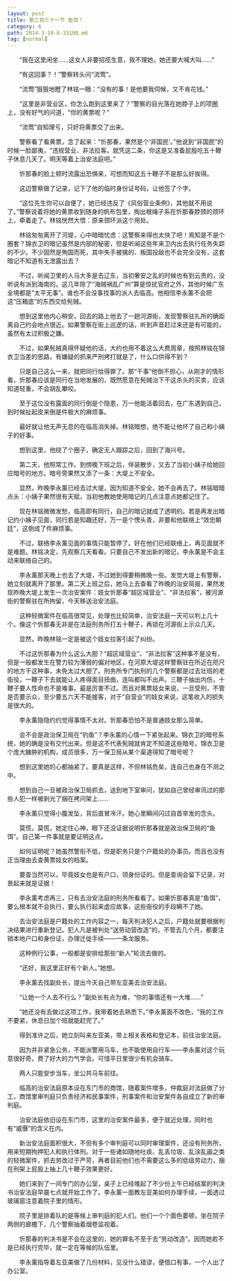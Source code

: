 ```yaml
---
layout: post
title: 第三百三十一节 鱼饵？
category: 6
path: 2014-3-10-6-33100.md
tag: [normal]
---
```


　　“我在这里闲坐……这女人非要招揽生意，我不理她，她还要大喊大叫……”

　　“有这回事？！”警察转头问“流莺”。

　　“流莺”狠狠地瞪了林铭一眼：“没有的事！是他要我伺候，又不肯花钱。”

　　“这里是非营业区，你怎么跑到这里来了？”警察的目光落在她脖子上的项圈上，没有好气的问道，“你的黄票呢？”

　　“流莺”自知理亏，只好将黄票交了出来。

　　警察看了看黄票，念了起来：“忻那春，果然是个‘非国民’。”他说到“非国民”的时候一脸鄙夷，“违规营业、非法拉客。就凭这二条，你这是又准备屁股吃五十鞭子休息几天了。明天等着上治安法庭吧。”

　　忻那春的脸上顿时流露出恐惧来，可想而知这五十鞭子不是那么好挨得。

　　这边警察做了记录，记下了他的临时身份证号码，让他签了个字。

　　“这位先生你可以自便了，她已经违反了《风俗营业条例》，其他就不用说了。”警察说着将她的黄票收到随身的帆布包里，掏出根绳子系在忻那春脖颈的颈环上，牵着走了。林铭恍然大悟：原来颈环派这个用处。

　　林铭匆匆离开了河堤，心中暗暗忧虑：这警察来得也太快了吧！焉知是不是个圈套？锦衣卫的暗记虽然是内部的秘密，但是听闻这些年来卫内出去执行任务失踪的不少。不少固然是殉国而死，其中失手被擒的、叛国投敌也不会完全没有，这套暗记不知道有无泄露出去？

　　不过，听闻卫里的人马大多是去辽东，当初奢安之乱的时候也有到云贵的，没听说有派到海南的。这几年除了“海贼祸乱广州”算是惊扰官府之外，其他时候广东全境都是“太平无事”。谁也不会没事找事的派人去临高。他相信李永薰不会把这“压箱底”的东西交给髡贼。

　　想到这里他内心稍安，回去的路上他去了一趟河源街，发现警察驻扎所的确距离自己约会地点很近。如果警察在街上巡逻的话，听到声音赶过来还是有可能的，虽然有太过积极之嫌。

　　不过，如果髡贼真得怀疑他的话，大约也用不着这么大费周章，按照林铭在锦衣卫当差的思路，有嫌疑的抓来严刑拷打就是了，什么口供得不到？

　　只是自己这么一来，就把同行给得罪了。那“干事”他倒不担心，从刚才的情形看，忻那春应该是同行在当地发展的，既然愿意在髡贼治下干这杀头的买卖，应该知道轻重，不会胡乱攀咬。

　　至于这位没有露面的同行倒是个隐患，万一他能活着回去，在广东遇到自己，到时候扯起皮来倒是件极大的麻烦事。

　　最好就让他无声无息的在临高消失掉。林铭暗想，绝不能让他坏了自己和小姨子的好事。

　　想到这里，他绕了个圈子，确定无人跟踪之后，回到了海兴号。

　　第二天，他照常工作。到傍晚下班之后，佯装散步，又去了当初小姨子给她回应暗号的地方。暗号旁果然又添了一条：大堤上不安全。

　　显然，昨晚李永薰已经去过大堤，因为知道不安全，她不会再去了。林铭暗暗点头：小姨子果然很有天赋，当初他教她使用暗记的几点注意点她都记住了。

　　现在林铭微微发愁，临高即有同行，自己的暗记就成了透明的。若是再发出暗记约小姨子见面，同行若是知趣还好，万一是个愣头青，非要和他联络上“效忠朝廷”，这倒成了件麻烦事。

　　不过，联络李永薰见面的事情只能暂停了。好在他们已经联络上，再见面就不是难题。林铭决定，先观察几天看看。只要自己不发出新的暗记，李永薰是不会主动来联络自己的。

　　李永薰那天晚上也去了大堤，不过她到得要稍微晚一些。发觉大堤上有警察，她立刻就离开了那里。第二天上班之后，她马上去查看了昨晚的治安简报，果然发现昨晚大堤上发生一次治安案件：妓女忻那春“超区域营业”、“非法拉客”，被河源街的警察驻在所拘留，今天移送治安法庭。

　　这种轻微案件在临高很常见，处理也比较简单，治安法庭一天可以判上几十个。像这个忻那春无非是在法庭刑务所打五十鞭子，再锁在河源街上示众几天。

　　显然，昨晚林铭一定是被这个妓女拉客引起了纠纷。

　　不过这忻那春为什么这么大胆？“超区域营业”、“非法拉客”这种事不是没有，但是一般都发生在警力较为薄弱的偏对地区，在河原大堤这样警察驻在所近在咫尺的地方干这种事，未免太过大胆了。刑务所专门执刑的几个警察都是过去壮班的老衙役，一鞭子下去就能让人疼得面目扭曲，连叫都叫不出声。三鞭子抽出内伤，十鞭子要人性命也不是难事。最是厉害不过。而且对黄票妓女来说，一旦受刑，不管是否要示众，至少要五六天不能接客，对于“自营业”的妓女来说，这笔收入的损失是很大的。

　　李永薰隐隐约约觉得事情不太对。忻那春恐怕不是普通妓女那么简单。

　　会不会是政治保卫局在“钓鱼”？李永薰的心情一下紧张起来。锦衣卫的暗号系统，她的确是没有交代出来。但是这不代表髡贼就肯定不知道这些暗号。锦衣卫是个庞大臃肿的机构，成员很多，万一保卫局从某个渠道得知了暗号呢？

　　想到这里她的心都抽紧了。要真是这样，不但林铭危矣，连自己也身在不测之中。

　　想到自己一旦被政治保卫局抓去，送到地下室审问，犹如自己曾经审讯过的那些人犯一样被剥光了捆在拷问架上……

　　李永薰只觉得小腹发坠，背后直冒冷汗。她心里瞬间闪过自首举发的念头。

　　莫慌，莫慌，她定住心神，眼下还没证据说明忻那春就是政治保卫局的“鱼饵”。自己第一件事就是要证明这点。

　　如何证明呢？她虽然警衔不低，但是职务只是个户籍处的办事员。而且也没有正当理由去查黄票妓女的档案。

　　要查当然可以，毕竟妓女也是有户口，领身份证的。但是查询会留下记录，对景起来就是证据！

　　李永薰考虑再三，只有去治安法庭的刑务所看看了。如果忻那春真是“鱼饵”，要么根本就不会执行，要么执行起来虚应故事，这些衙役的手段瞒不了她。

　　去治安法庭是户籍处的工作内容之一，每天判决犯人之后，户籍处就要根据判决结果进行重新登记。犯人凡是被判处“送劳动营改造”的，不管去几个月，都要注销本地户口和身份证，办理迁徙手续——一条龙服务。

　　这种例行公事，一般都是安排给那些“新人”轮流去做的。

　　“还好，我这里正好有个新人。”她想。

　　李永薰去找副处长，提出今天自己带左亚美去治安法庭。

　　“让她一个人去不行么？”副处长有点为难，“你的事情还有一大堆……”

　　“她还没有去做过这项工作，我带着她去熟悉下。”李永薰面不改色，“我的工作不要紧，休息日加个班就能赶完了。”

　　得到准许之后，她立刻叫来左亚美，带上相关表格和登记本，前往治安法庭。

　　因为并非紧急公务，不能派警用马车，也不能使用自行车——李永薰对这个玩意很好奇，费了好大的力气学会。可惜平日里很少有机会骑车。

　　两人只能安步当车，坐公共马车前往。

　　临高的治安法庭原本设在东门市的商馆，随着案件增多，仲裁庭对法庭做了分工，商馆里审判庭只负责经济和民事案件，刑事案件和治安案件各自成立了新的审判庭。

　　治安法庭依旧设在东门市，这里的治安案件最多，便于就近处理，同时也有“威慑”的含义在内。

　　新治安法庭面积很大，不但有多个审判庭可以同时审理案件，还设有刑务所，用来短期拘押犯人和执行体刑。对于一些诸如随地吐痰、乱丢垃圾、乱涂乱画之类的轻微案件，抓去劳改过于严苛，再者目前他们也不需要这么多的低级劳动力，捆在刑架上屁股上抽上几十鞭子效果更好。

　　她们来到了一间专门的办公室，桌子上已经堆起了不少份上午已经结案的判决书治安法庭早晨七点就开始工作了。李永薰一面教左亚美如何办理手续，一面透过玻璃窗注意着院子里的情形。

　　院子里是排着队的是等候上审判庭的犯人们。他们一个个面色萎顿，坐在院子两侧的廊檐下，几个警察抽着烟卷监视着。

　　忻那春的判决书是不会在这里的，她的罪名不至于去“劳动改造”。因而她若不是已经执行完毕，就一定在等候的队伍里。

　　李永薰指导着左亚美做了几份材料，见没什么错谬，便借口有事，一个人出了办公室。
